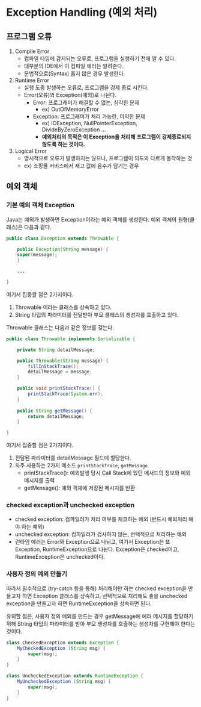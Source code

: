# Exception Handling (예외 처리)

## 프로그램 오류

1. Compile Error
   * 컴파일 타임에 감지되는 오류로, 프로그램을 실행하기 전에 알 수 있다.
   * 대부분의 IDE에서 이 컴파일 에러는 알려준다.
   * 문법적으로(Syntax) 옳지 않은 경우 발생한다.
2. Runtime Error
   * 실행 도중 발생하는 오류로, 프로그램을 강제 종료 시킨다.
   * Error(오류)와 Exception(예외)로 나뉜다.
     * Error: 프로그래머가 해결할 수 없는, 심각한 문제
       * ex) OutOfMemoryError
     * Exception: 프로그래머가 처리 가능한, 미약한 문제
       * ex) IOException, NullPointerException, DivideByZeroException …
       * **예외처리의 목적은 이 Exception을 처리해 프로그램이 강제종료되지 않도록 하는 것이다.**
3. Logical Error
   * 명시적으로 오류가 발생하지는 않으나, 프로그램이 의도와 다르게 동작하는 것
   * ex) 쇼핑몰 서비스에서 재고 값에 음수가 담기는 경우

## 예외 객체

### 기본 예외 객체 Exception

Java는 예외가 발생하면 Exception이라는 예외 객체를 생성한다. 예외 객체의 원형(클래스)은 다음과 같다.

```java
public class Exception extends Throwable {

	public Exception(String message) {
    super(message);
	}

	...

}
```

여기서 집중할 점은 2가지이다.

1. Throwable 이라는 클래스를 상속하고 있다.
2. String 타입의 파라미터를 전달받아 부모 클래스의 생성자를 호출하고 있다.

Throwable 클래스는 다음과 같은 정보를 갖는다.

```java
public class Throwable implements Serializable {

	private String detailMessage;

	public Throwable(String message) {
		fillInStackTrace();
		detailMessage = message;
	}

	public void printStackTrace() {
		printStackTrace(System.err);
	}
		
	public String getMessage() {
		return detailMessage;
	}

}
```

여기서 집중할 점은 2가지이다.

1. 전달된 파라미터를 detailMessage 필드에 할당한다.
2. 자주 사용하는 2가지 메소드 `printStackTrace`, `getMessage`
   * printStackTrace(): 예외발생 당시 Call Stack에 있던 메서드의 정보와 예외 메시지를 출력
   * getMessage(): 예외 객체에 저장된 메시지를 반환

### checked exception과 unchecked exception

* checked exception: 컴파일러가 처리 여부를 체크하는 예외 (반드시 예외처리 해야 하는 예외)
* unchecked exception: 컴파일러가 검사하지 않는, 선택적으로 처리하는 예외
* 런타임 에러는 Error와 Exception으로 나뉘고, 여기서 Exception은 또 Exception, RuntimeException으로 나뉜다. Exception은 checked이고, RuntimeException은 unchecked이다.

### 사용자 정의 예외 만들기

따라서 필수적으로 (try-catch 등을 통해) 처리해야만 하는 checked exception을 만들고자 하면 Exception 클래스를 상속하고, 선택적으로 처리해도 좋을 unchecked exception을 만들고자 하면 RuntimeException을 상속하면 된다.

유의할 점은, 사용자 정의 예외를 만드는 경우 getMessage에 에러 메시지를 할당하기 위해 String 타입의 파라미터를 받아 부모 생성자를 호출하는 생성자를 구현해야 한다는 것이다.

```java
class CheckedException extends Exception {
	MyCheckedException (String msg) {
		super(msg);
	}
}

class UncheckedException extends RuntimeException {
	MyUncheckedException (String msg) {
		super(msg);
	}
}
```
